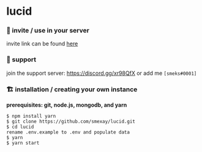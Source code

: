 # lucid

### 🤖 invite / use in your server
invite link can be found [here](https://discord.com/oauth2/authorize?client_id=603372166607667200&permissions=1544027255&scope=bot)

### 🌴 support
join the support server: https://discord.gg/xr98QfX or add me `[smeks#0001]`

### 🏗 installation / creating your own instance

**prerequisites: git, node.js, mongodb, and yarn**

```
$ npm install yarn
$ git clone https://github.com/smexay/lucid.git
$ cd lucid
rename .env.example to .env and populate data
$ yarn
$ yarn start
```
